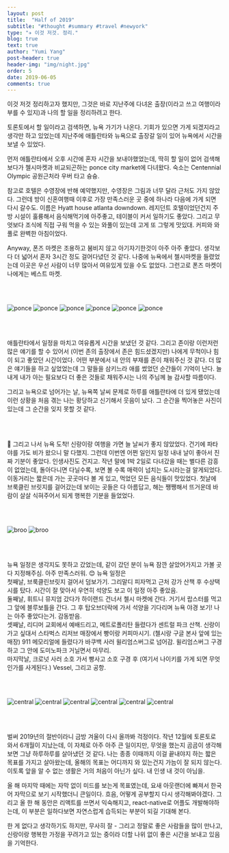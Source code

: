 ```yaml
---
layout: post
title:  "Half of 2019"
subtitle: "#thought #summary #travel #newyork"
type: "✈️ 이것 저것. 정리."
blog: true
text: true
author: "Yumi Yang"
post-header: true
header-img: "img/night.jpg"
order: 5
date: 2019-06-05
comments: true
---
```


이것 저것 정리하고자 했지만, 그것은 바로 지난주에 다녀온 출장(이라고 쓰고 여행이라 부를 수 있지)과 
나의 할 일을 정리하려고 한다.

토론토에서 할 일이라고 검색하면, 뉴욕 가기가 나온다. 기회가 있으면 가게 되겠지라고 생각만 하고 있었는데 
지난주에 애틀란타와 뉴욕으로 출장갈 일이 있어 뉴욕에서 시간을 보낼 수 있었다.

먼저 애틀란타에서 오후 시간에 혼자 시간을 보내야했었는데, 딱히 할 일이 없어 검색해보다가 첼시마켓과 비교되곤하는 
ponce city market에 다녀왔다. 숙소는 Centennial Olympic 공원근처라 우버 타고 슝슝. 

참고로 호텔은 수영장에 반해 예약했지만, 수영장은 그림과 너무 달라 근처도 가지 않았다. 그런데 방이 신혼여행때 이후로 
가장 만족스러운 곳 중에 하나라 다음에 가게 되면 다시 갈수도. 이름은 Hyatt house atlanta downdown. 
레지던트 호텔이었던건지 주방 시설이 훌륭해서 음식해먹기에 아주좋고, 테이블이 커서 일하기도 좋았다. 
그리고 무엇보다 조식에 직접 구워 먹을 수 있는 와풀이 있는데 고게 또 그렇게 맛있대. 
커피와 와풀로 완벽한 아침이었다.

Anyway, 폰즈 마켓은 조용하고 붐비지 않고 아기자기한것이 아주 아주 좋았다. 생각보다 더 넓어서 혼자 3시간 정도 걸어다녔던 것 같다. 나중에 뉴욕에서 첼시마켓을 들렸었는데 이곳은 우선 사람이 너무 많아서 여유있게 있을 수도 없었다. 
그런고로 폰즈 마켓이 나에게는 베스트 마켓.

<br/><br/>

![ponce](img/ponce1.jpg "Ponce entrance")
![ponce](img/R0001061.JPG)
![ponce](img/R0001080.jpg)
![ponce](img/R0001093.jpg)
![ponce](img/R0001108.jpg)
![ponce](img/R0001114.jpg)


<br/><br/>

애틀란타에서 일정을 마치고 여유롭게 시간을 보냈던 것 같다. 그리고 존이랑 이런저런 많은 얘기를 할 수 있어서 
(이번 존의 출장에서 존은 힘드셨겠지만) 나에게 무척이나 힘이 되고 좋았던 시간이었다. 
어떤 부분에서 내 안의 부재를 존이 채워주신 것 같다. 더 많은 얘기들을 하고 싶었었는데 그 말들을 삼키느라 애를 썼었던 
순간들이 기억이 난다. 늘 내게 내가 아는 필요보다 더 좋은 것들로 채워주시는 나의 주님께 늘 감사할 따름이다.

그리고 뉴욕으로 넘어가는 날, 뉴욕쪽 날씨 문제로 하루를 애틀란타에 더 있게 됐었는데 이런 상황을 처음 겪는 나는 
황당하고 신기해서 웃음이 났다. 그 순간을 찍어놓은 사진이 있는데 그 순간을 잊지 못할 것 같다.


<br/><br/>


🗽 그리고 나서 뉴욕 도착! 신랑이랑 여행을 가면 늘 날씨가 좋지 않았었다. 건기에 파타야를 가도 비가 왔으니 말 다했지. 
그런데 이번엔 어쩐 일인지 일정 내내 날이 좋아서 진짜 기분이 좋았다. 인생사진도 건지고. 
작년 말에 1박 2일로 다녀갔을 때는 별다른 감흥이 없었는데, 돌아다니면 다닐수록, 보면 볼 수록 매력이 넘치는 도시라는걸 
알게되었다. 이동거리는 짧은데 가는 곳곳마다 볼 게 있고, 먹었던 모든 음식들이 맛있었다. 
첫날에 브룩클린 브릿지를 걸어갔는데 보이는 곳들은 다 아름답고, 해는 쨍쨍해서 뜨거운데 바람이 살살 식혀주어서 
되게 행복한 기분을 들었었다.  

<br/><br/>

![broo](img/R0001422.jpg)
![broo](img/R0001425.jpg)

<br/><br/>


뉴욕 일정은 생각지도 못하고 갔었는데, 같이 갔던 분이 뉴욕 잠깐 살았어가지고 가볼 곳 다 지정해주심. 아주 만족스러워. 😊 
뉴욕 일정은 <br/>
첫째날, 브룩클린브릿지 걸어서 덤보가기. 그리말디 피자먹고 근처 강가 산책 후 수상택시를 탔다.
시간이 잘 맞아서 우연히 석양도 보고 이 일정 아주 좋았음. <br/>
둘째날, 휘트니 뮤지엄 갔다가 하이랜드 건너서 첼시 마켓에 간다. 거기서 랍스터를 먹고 그 앞에 블루보틀을 간다. 
그 후 탑오브더락에 가서 석양을 기다리며 뉴욕 야경 보기! 나는 아주 좋았다는거. 감동받음. <br/>
셋째날, 리디머 교회에서 예배드리고, 메트로폴리탄 들렸다가 센트럴 파크 산책. 신랑이 가고 싶대서 스타벅스 리저브 매장에서 빵이랑 커피마시기. (첼시랑 구글 본사 앞에 있는 매장) 911 메모리얼에 들렸다가 바쿠백 사러 윌리엄스버그로 넘어감. 
윌리엄스버그 구경하고 그 안에 도미노파크 거닐면서 마무리. <br/>
마지막날, 크로넛 사러 소호 가서 빵사고 소호 구경 후 (여기서 나이키를 가게 되면 무엇인가를 사게된다.) Vessel, 그리고 공항.

<br/><br/>

![central](img/R0001651.jpg)
![central](img/R0001652.jpg)
![central](img/R0001959.jpg)
![central](img/R0001937.jpg)
![central](img/R0002017.jpg)
![central](img/R0002129.jpg)

<br/><br/>

벌써 2019년의 절반이라니 금방 겨울이 다시 올까봐 걱정이다. 작년 12월에 토론토로 와서 6개월이 지났는데, 
이 자체로 아주 아주 큰 일이지만, 무엇을 했는지 곰곰이 생각해보면 그냥 하루하루를 살아냈던 것 같다. 
나는 종종 이때까지 이걸 끝내야지 하는 짧은 목표를 가지고 살아왔는데, 올해의 목표는 어디까지 와 있는건지 가늠이 잘 되지 
않는다. 이토록 앞을 알 수 없는 생활은 거의 처음이 아닌가 싶다. 내 인생 내 것이 아님을. 

올 해 마지막 때에는 자막 없이 미드를 보는게 목표였는데, 요새 아웃랜더에 빠져서 한국어 자막으로 보기 시작했더니 큰일이다. 
흐음, 어떻게 공부할지 다시 생각해봐야겠다. 그리고 올 한 해 동안은 리액트를 쓰면서 익숙해지고, react-native로 어플도 개발해야하는데, 이 부분은 일하다보면 자연스럽게 습득되는 부분이 되길 기대해 본다. 

한 게 없다고 생각하기도 하지만, 무사히 잘 - 그리고 정말로 좋은 사람들을 많이 만나고, 
신랑이랑 행복한 가정을 꾸려가고 있는 중이라 더할 나위 없이 좋은 시간을 보내고 있음을 기억한다.

